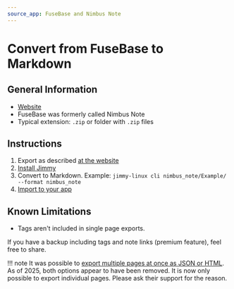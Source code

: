 ```yaml
---
source_app: FuseBase and Nimbus Note
---
```


# Convert from FuseBase to Markdown

## General Information

- [Website](https://nimbusweb.me/note/)
- FuseBase was formerly called Nimbus Note
- Typical extension: `.zip` or folder with `.zip` files

## Instructions

1. Export as described [at the website](https://nimbusweb.me/guides/settings/how-to-export-notes-to-html-or-pdf/)
2. [Install Jimmy](../index.md#installation)
3. Convert to Markdown. Example: `jimmy-linux cli nimbus_note/Example/ --format nimbus_note`
4. [Import to your app](../import_instructions.md)

## Known Limitations

- Tags aren't included in single page exports.

If you have a backup including tags and note links (premium feature), feel free to share.

!!! note
    It was possible to [export multiple pages at once as JSON or HTML](https://discourse.joplinapp.org/t/feature-request-nimbus-notes-import/5165/7). As of 2025, both options appear to have been removed. It is now only possible to export individual pages. Please ask their support for the reason.
